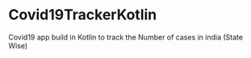 # Covid19TrackerKotlin
Covid19 app build in Kotlin to track the Number of cases in india (State Wise)
